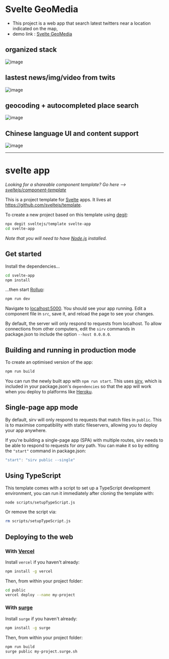 # Svelte GeoMedia
- This project is a web app that search latest twitters near a location indicated on the map,
- demo link : [Svelte GeoMedia ](https://svelte-media.vercel.app/)

## organized stack
![image](https://user-images.githubusercontent.com/24782000/89019072-c35c2e80-d2ea-11ea-9610-f47e165eca22.png)

## lastest news/img/video from twits
![image](https://user-images.githubusercontent.com/24782000/89100764-ec9ebc80-d3c7-11ea-8310-0cd7717a25d5.png)

## geocoding + autocompleted place search
![image](https://user-images.githubusercontent.com/24782000/89100865-c3caf700-d3c8-11ea-84d7-905d4da7b5c7.png)

## Chinese language UI and content support
![image](https://user-images.githubusercontent.com/24782000/89100837-78b0e400-d3c8-11ea-8541-2fdfcd13252c.png)





---

# svelte app
*Looking for a shareable component template? Go here --> [sveltejs/component-template](https://github.com/sveltejs/component-template)*


This is a project template for [Svelte](https://svelte.dev) apps. It lives at https://github.com/sveltejs/template.

To create a new project based on this template using [degit](https://github.com/Rich-Harris/degit):

```bash
npx degit sveltejs/template svelte-app
cd svelte-app
```

*Note that you will need to have [Node.js](https://nodejs.org) installed.*


## Get started

Install the dependencies...

```bash
cd svelte-app
npm install
```

...then start [Rollup](https://rollupjs.org):

```bash
npm run dev
```

Navigate to [localhost:5000](http://localhost:5000). You should see your app running. Edit a component file in `src`, save it, and reload the page to see your changes.

By default, the server will only respond to requests from localhost. To allow connections from other computers, edit the `sirv` commands in package.json to include the option `--host 0.0.0.0`.


## Building and running in production mode

To create an optimised version of the app:

```bash
npm run build
```

You can run the newly built app with `npm run start`. This uses [sirv](https://github.com/lukeed/sirv), which is included in your package.json's `dependencies` so that the app will work when you deploy to platforms like [Heroku](https://heroku.com).


## Single-page app mode

By default, sirv will only respond to requests that match files in `public`. This is to maximise compatibility with static fileservers, allowing you to deploy your app anywhere.

If you're building a single-page app (SPA) with multiple routes, sirv needs to be able to respond to requests for *any* path. You can make it so by editing the `"start"` command in package.json:

```js
"start": "sirv public --single"
```

## Using TypeScript

This template comes with a script to set up a TypeScript development environment, you can run it immediately after cloning the template with:

```bash
node scripts/setupTypeScript.js
```

Or remove the script via:

```bash
rm scripts/setupTypeScript.js
```

## Deploying to the web

### With [Vercel](https://vercel.com)

Install `vercel` if you haven't already:

```bash
npm install -g vercel
```

Then, from within your project folder:

```bash
cd public
vercel deploy --name my-project
```

### With [surge](https://surge.sh/)

Install `surge` if you haven't already:

```bash
npm install -g surge
```

Then, from within your project folder:

```bash
npm run build
surge public my-project.surge.sh
```
